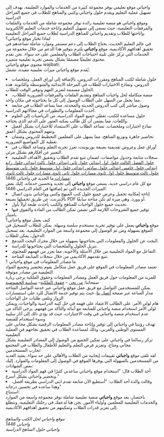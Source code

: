 

<p>واجباتي موقع تعليمي يوفر مجموعة كبيرة من الخدمات والموارد التعليمة، يهدف إلى تسهيل عملية التعليم ويقدم حلول واجباتي وكتبي والمناهج للطلاب في جميع المراحل الدراسية<br>
وموقع واجباتي هو منصة تعليمية رائدة توفر مجموعة شاملة من الخدمات والملفات والمرفقات التعليمية، حيث نسعى إلى تسهيل التعليم واتاحة خدمات التعليم الالكترونية واتاحتها للطلاب وتقديم واجباتي للمناهج الدراسية لطلاب جميع المراحل التعليمية. <br>
لماذا تختار موقع واجباتي؟<br>
في عالم التعليم الحديث، يحتاج الطلاب إلى دعم مستمر وموارد شاملة تساعدهم في تحقيق أهدافهم الأكاديمية. موقع <strong>واجباتي</strong> يلتزم بتوفير هذا الدعم من خلال مجموعة من الخدمات التي تركز على تلبية احتياجات الطلاب والمعلمين على حد سواء. نحن نقدم محتوى تعليميًا مصممًا بشكل يضمن تجربة تعليمية متميزة. <br>
محتوى موقع واجباتي wajibati:<br>
يُقدم موقع واجباتي ميزات تعليمية مفيدة، تشمل: <br>
 <li>حلول شاملة لكتب المناهج ومقررات الدروس، بالإضافة إلى أوراق العمل، وملخصات الدروس، ونماذج الاختبارات للطلاب في المرحلة الابتدائية والمتوسطة والثانوية. هذه الحلول مصممة لتعزيز الفهم وتوفير الوقت للطلاب.</li> <li>منصة متكاملة لحل واجبات المناهج وتقديم الملفات والمرفقات الضرورية للطلاب، مما يجعل من السهل على الطلاب الوصول إلى كل ما يحتاجونه في مكان واحد.</li> <li>وصول مباشر إلى كتب الدروس الحديثة والمحدثة، مما يساعد الطلاب في متابعة أحدث المعلومات والتطورات في مجالاتهم الدراسية.</li> <li>حلول مساعدة للكتب، تغطي جميع المواد الدراسية، من الرياضيات إلى العلوم واللغات، مما يضمن أن كل طالب يمكنه العثور على الدعم الذي يحتاجه.</li> <li>نماذج اختبارات وملخصات، تساعد الطلاب على الاستعداد للاختبارات بشكل أفضل وتفهم المحتوى بشكل أعمق.</li> <li>تحاضير جاهزة وتوزيع المناهج، مما يسهل على المعلمين التخطيط للدروس وضمان تغطية كل المواضيع الضرورية.</li> <li>أوراق عمل وعروض تقديمية بصيغة بوربوينت، تعزز تجربة التعلم وتساعد الطلاب في التعبير عن أفكارهم بشكل مرئي.</li> <li>سجلات متابعة وجدول مواصفات، لضمان تتبع تقدم الطلاب وتحقيق الأهداف التعليمية.</li>
 <a href="https://wajibi.net/fassl3/" > حلول الفصل الثالث </a>
<a href="https://wajibi.net/fassl3/01-abtedae/" >حلول اول ابتدائي</a>
<a href="https://wajibi.net/fassl3/02-abtedaee/" > حلول ثاني ابتدائي </a>
<a href="https://wajibi.net/fassl3/03abtedae/" > حلول ثالث ابتدائي </a>
<a href="https://wajibi.net/fassl3/04-abtedaee/" > حلول رابع ابتدائي </a>
<a href="https://wajibi.net/fassl3/05-abtedase/" > حلول خامس ابتدائي </a>
<a href="https://wajibi.net/fassl3/06-abtedase/" > حلول سادس ابتدائي </a>
<a href="https://wajibi.net/fassl3/11mutawset/" > حلول اول متوسط </a>
<a href="https://wajibi.net/fassl3/12-mutawaset/" > حلول ثاني متوسط </a>
<a href="https://wajibi.net/fassl3/13-mutawset/" > حلول ثالث متوسط </a>
<a href="https://wajibi.net/fassl3/21-thanwy/" > حلول اول ثانوي مسارات </a>
<a href="https://wajibi.net/fassl3/22-thanwy/" > حلول ثاني ثانوي مسارات </a>
<a href="https://wajibi.net/fassl3/thanwy-ms23/" > حلول ثالث ثانوي مسارات </a>
</ul>
ما الجديد في واجباتي 1446: <br>
مع كل عام دراسي جديد، يسعى موقع <strong>واجباتي</strong> إلى تجديد وتحسين خدماته. إليك بعض الميزات الجديدة التي تم إضافتها في العام الدراسي 1446: <br>
    <li>إتاحة إمكانية تحميل وعرض جميع حلول كتب المنهج وكتبي وواجباتي بدون اتصال بالإنترنت، عن طريق تحميلها بصيغة PDF أو وورد، وهي ميزة لم تكن متاحة سابقًا.</li>
    <li>تحديث جميع حلول الواجبات للمناهج والكتب بأحدث طبعة أولاً بأول.</li>
    <li>توفير جميع الشروحات اللازمة التي تضمن تمكن الطالب من المادة والتفوق فيها بامتياز.</li>
كيف يعمل موقع واجباتي؟<br>
موقع <strong>واجباتي</strong> يعمل على توفير تجربة مستخدم سلسة وسهلة. يمكن للطلاب التسجيل في الموقع بسهولة ومن ثم الوصول إلى مجموعة واسعة من الموارد التعليمية. بعد تسجيل الدخول، يمكن للطلاب: <br> <li>البحث عن الحلول والمعلومات التي يحتاجونها بسهولة من خلال محرك البحث المدمج.</li> <li>تنزيل الحلول والملخصات التي يحتاجونها للدراسة.</li> <li>التفاعل مع المواد التعليمية من خلال الأسئلة والأجوبة، مما يعزز من فهمهم للمحتوى.</li> <li>تتبع تقدمهم الأكاديمي من خلال سجلات المتابعة المتاحة.</li> 
ما مصادر المعلومات في موقع واجباتي ؟<br>
تعتمد مصادر المعلومات في الموقع على فريق عمل متكامل يقوم بتحضير وتجميع المواد التعليمية من مصادر موثوقة<br>
 للمزيد من المعلومات حول فريق العمل ومصادر المعلومات وحقوق الملكية يرجى زيارة صفحاتنا: <a href="https://wajibi.net/about-us/">من نحن</a> – <a href="https://wajibi.net/copyright/">حقوق الملكية</a>– <a href="https://wajibi.net/privacy-policy/">سياسة الخصوصية</a><br>
يمكن للمستخدمين التواصل مع فريق عمل موقع واجباتي عبر خدمة التواصل المتاحة مدار الساعة عبر صفحة <a href="https://wajibi.net/contact-us/">أتصل بنا</a>، حيث يتم توفير خدمة الاتصال للرد على استفسارات الزوار وتلقي طلبات حل الواجبات
 <br>
هام لولي الأمر: على الطالب الاعتماد على فهمه في حل كتبه الدراسية والواجبات، ويمكن لولي الأمر استخدام منصة واجباتي للمتابعة مع أبنائه والتأكد من فهمهم. يرجى التأكد من عدم استخدام منصة واجباتي في وقت الاختبارات، حيث قد يؤدي ذلك إلى آثار سلبية وسوء استخدام للمنصة<br>
تهدف رؤيتنا في واجباتي إلى توفير وإتاحة مصادر المعلومات الرقمية بشكل مجاني على المستوى الوطني والعربي، وذلك لمساعدة الطلاب في تحقيق نجاحهم في العملية التعليمية<br>
تركز رسالتنا في واجباتي على تمكين الجميع من الوصول إلى المصادر التعليمية بشكل مجاني ومتاح، وتعزيز فرص التعلم والتعليم للأطفال والطلاب في المجتمع<br>
تجارب المستخدمين: <br>
لقد تلقى موقع <strong>واجباتي</strong> تقييمات إيجابية من الطلاب والأهالي على حد سواء. يشيد العديد من المستخدمين بالسهولة التي يوفرها الموقع في الوصول إلى المعلومات والموارد. إليك بعض الشهادات: <br> <li>أحد الطلاب قال: "استخدام موقع واجباتي ساعدني كثيرًا في فهم المواد الدراسية وتحضير واجباتي بشكل أسرع."</li> <li>وقالت والدة أحد الطلاب: "أستطيع الآن متابعة تقدم ابني الدراسي بطريقة أفضل، وهذا ساعده في تحسين درجاته"</li> 
استنتاج: <br>
باختصار، يعد موقع <strong>واجباتي</strong> منصة تعليمية شاملة توفر مجموعة واسعة من الموارد والخدمات التعليمية للمعلمين وأولياء الأمور. نحن هنا لدعمك في رحلتك التعليمية، ونتطلع إلى تعزيز قدرات الطلاب وتمكينهم من تحقيق أهدافهم الأكاديمية.</p>
<h6>موقع واجباتي لحل الكتب والمناهج <br>
واجباتي 1446<br>
واجباتي حلول المناهج الدراسية</h6>




